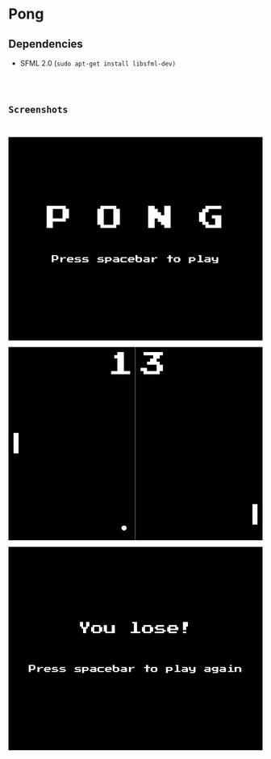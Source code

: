 # Pong

## Dependencies
- SFML 2.0 (<code>sudo apt-get install libsfml-dev</cogide>)

## Screenshots
![Title Screen](screenshot1.png?raw=true "Title Screen")
![Gameplay](screenshot2.png?raw=true "Gameplay")
![Game Over](screenshot3.png?raw=true "Game Over")
